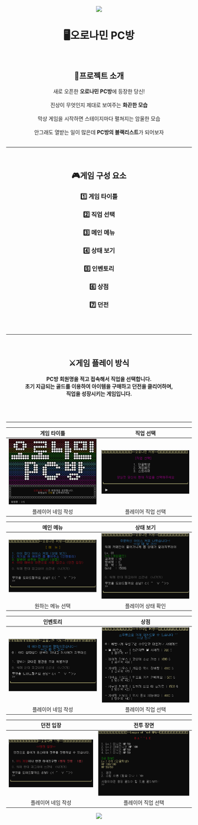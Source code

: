 <div align = "center"> 
<img src="https://capsule-render.vercel.app/api?type=waving&color=000000&height=120&section=header" />

<h1>🖥오로나민 PC방</h1>
<br>
<h2> 📢프로젝트 소개 </h2>
새로 오픈한 <b>오로나민 PC방</b>에 등장한 당신!<br><br>
진상이 무엇인지 제대로 보여주는 <b>화끈한 모습</b><br><br>
막상 게임을 시작하면 스테이지마다 펼쳐지는 암울한 모습<br><br>
안그래도 열받는 일이 많은데 <b>PC방의 블랙리스트</b>가 되어보자
<br>
<br>

---

<br>
<h2>🎮게임 구성 요소</h2>

<h3>
1️⃣ 게임 타이틀<br><br>
2️⃣ 직업 선택<br><br>
3️⃣ 메인 메뉴<br><br>
4️⃣ 상태 보기<br><br>
5️⃣ 인벤토리<br><br>
6️⃣ 상점<br><br>
7️⃣ 던전<br></h3>
<br>
<br>

---

<br>
<h2>⚔게임 플레이 방식</h2>
<h4>
    PC방 회원명을 적고 접속해서 직업을 선택합니다.<br>
    초기 지급되는 골드를 이용하여 아이템을 구매하고 던전을 클리어하며,<br>
    직업을 성장시키는 게임입니다.<br>
</h4>
<br>
<br>

---

|게임 타이틀|직업 선택|
|:------:|:------:|
|![title](https://github.com/diddmstn/OronaminC/blob/sangwon/ReadMeImg/1_title.PNG?raw=true)|![job](https://github.com/diddmstn/OronaminC/blob/Dev/ReadMeImg/2_job.PNG?raw=true)|
|플레이어 네임 작성|플레이어 직업 선택|

|메인 메뉴|상태 보기|
|:------:|:------:|
|![main](https://github.com/diddmstn/OronaminC/blob/Dev/ReadMeImg/3_main.PNG?raw=true)|![stat](https://github.com/diddmstn/OronaminC/blob/Dev/ReadMeImg/4_stat.PNG?raw=true)|
|원하는 메뉴 선택|플레이어 상태 확인|

|인벤토리|상점|
|:------:|:------:|
|![inven](https://github.com/diddmstn/OronaminC/blob/sangwon/ReadMeImg/5_inven.PNG?raw=true)|![shop](https://github.com/diddmstn/OronaminC/blob/Dev/ReadMeImg/6_shop.PNG?raw=true)|
|플레이어 네임 작성|플레이어 직업 선택|

|던전 입장|전투 장면|
|:------:|:------:|
|![dungeon](https://github.com/diddmstn/OronaminC/blob/sangwon/ReadMeImg/7_dungeon.PNG?raw=true)|![play](https://github.com/diddmstn/OronaminC/blob/Dev/ReadMeImg/8_play.PNG?raw=true)|
|플레이어 네임 작성|플레이어 직업 선택|

<img src="https://capsule-render.vercel.app/api?type=waving&color=000000&height=120&section=footer" />
</div>

